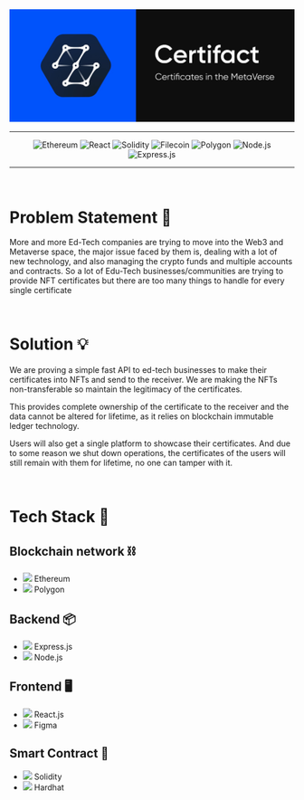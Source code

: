 <div align='center'>

<img src="./images/img.jpeg">

</div>

----
<div align='center'>

![Ethereum](https://img.shields.io/badge/Ethereum-20232A?style=for-the-badge&logo=Ethereum&logoColor=82A9F9)
![React](https://img.shields.io/badge/React-20232A?style=for-the-badge&logo=react&logoColor=61DAFB)
![Solidity](https://img.shields.io/badge/Solidity-20232A?style=for-the-badge&logo=Solidity&logoColor=0095DE)
![Filecoin](https://img.shields.io/badge/filecoin-20232A?style=for-the-badge&logo=filecoin&logoColor=0095DE)
![Polygon](https://img.shields.io/badge/Polygon-20232A?style=for-the-badge&logo=PolymerProject&logoColor=8545EC)
![Node.js](https://img.shields.io/badge/Node.js-20232A?style=for-the-badge&logo=Node.js&logoColor=339933)
![Express.js](https://img.shields.io/badge/Express.js-20232A?style=for-the-badge&logo=Express&logoColor=339933)

</div>

----

</br>

# Problem Statement 🤔

More and more Ed-Tech companies are trying to move into the Web3 and Metaverse space, the major issue faced by them is, dealing with a lot of new technology, and also managing the crypto funds and multiple accounts and contracts.
So a lot of Edu-Tech businesses/communities are trying to provide NFT certificates but there are too many things to handle for every single certificate


</br>

# Solution 💡

We are proving a simple fast API to ed-tech businesses to make their certificates
into NFTs and send to the receiver. We are making the NFTs non-transferable so
maintain the legitimacy of the certificates. 

This provides complete ownership of the certificate to the receiver and the data
cannot be altered for lifetime, as it relies on blockchain immutable ledger technology.

Users will also get a single platform to showcase their certificates. And due to
some reason we shut down operations, the certificates of the users will still remain
with them for lifetime, no one can tamper with it.

</br>

# Tech Stack 🧰
## Blockchain network ⛓️
- <img src="https://ethereum.org/static/4f10d2777b2d14759feb01c65b2765f7/b7d3e/eth-glyph-colored.png" width=10> Ethereum
- <img src="https://www.cryptologos.cc/logos/polygon-matic-logo.png?v=022" width=13> Polygon 

## Backend 📦
- <img src="https://uxwing.com/wp-content/themes/uxwing/download/10-brands-and-social-media/expressjs.png" width=14> Express.js 
- <img src="https://keestalkstech.com/wp-content/uploads/2019/09/nodejs-icon.png" width=14> Node.js 

## Frontend 🖥️
- <img src="https://pluspng.com/img-png/react-logo-png-img-react-logo-png-react-js-logo-png-transparent-png-1142x1027.png" width=14> React.js 
- <img src="https://cdn.freebiesupply.com/logos/large/2x/figma-1-logo-png-transparent.png" width=12> Figma 

## Smart Contract 📒
- <img src="https://www.blockchainacademy.asia/wp-content/uploads/2019/04/solidity-188x300.png" width=10> Solidity 
- <img src="https://seeklogo.com/images/H/hardhat-logo-888739EBB4-seeklogo.com.png" width=14> Hardhat 

<div align='center'>

